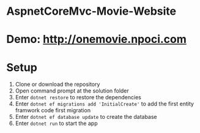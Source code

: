# AspnetCoreMvc-Movie-Website

# Demo: http://onemovie.npoci.com

# Setup
1. Clone or download the repository
2. Open command prompt at the solution folder
3. Enter `dotnet restore` to restore the dependencies
4. Enter `dotnet ef migrations add 'InitialCreate'` to add the first entity framwork code first migration
5. Enter `dotnet ef database update` to create the database
6. Enter `dotnet run` to start the app
